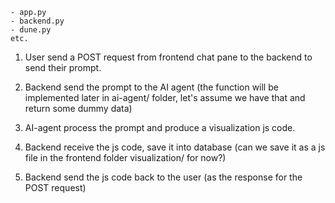 ```
- app.py
- backend.py
- dune.py
etc.
```


1. User send a POST request from frontend chat pane to the backend to send their prompt.

2. Backend send the prompt to the AI agent (the function will be implemented later in ai-agent/ folder, let's assume we have that and return some dummy data)

3. AI-agent process the prompt and produce a visualization js code.

4. Backend receive the js code, save it into database (can we save it as a js file in the frontend folder visualization/ for now?)

5. Backend send the js code back to the user (as the response for the POST request)



